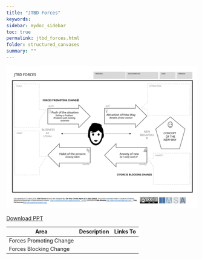 ```yaml
---
title: "JTBD Forces"
keywords: 
sidebar: mydoc_sidebar
toc: true
permalink: jtbd_forces.html
folder: structured_canvases
summary: ""
---
```


![image001](media/jtbd_forces001.svg)

[Download PPT](media/ppt/jtbd_forces.ppt)

| Area | Description | Links To |
| --- | --- | --- |
| Forces Promoting Change |   |   |
| Forces Blocking Change |   |   |